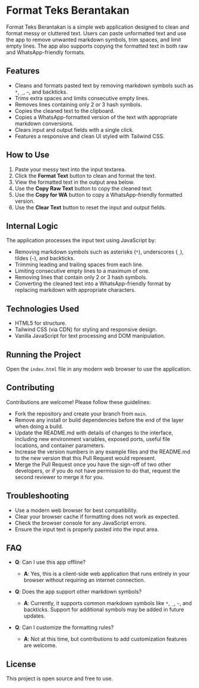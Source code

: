 # Format Teks Berantakan

Format Teks Berantakan is a simple web application designed to clean and format messy or cluttered text. Users can paste unformatted text and use the app to remove unwanted markdown symbols, trim spaces, and limit empty lines. The app also supports copying the formatted text in both raw and WhatsApp-friendly formats.

## Features

- Cleans and formats pasted text by removing markdown symbols such as `*`, `_`, `~`, and backticks.
- Trims extra spaces and limits consecutive empty lines.
- Removes lines containing only 2 or 3 hash symbols.
- Copies the cleaned text to the clipboard.
- Copies a WhatsApp-formatted version of the text with appropriate markdown conversions.
- Clears input and output fields with a single click.
- Features a responsive and clean UI styled with Tailwind CSS.

## How to Use

1. Paste your messy text into the input textarea.
2. Click the **Format Text** button to clean and format the text.
3. View the formatted text in the output area below.
4. Use the **Copy Raw Text** button to copy the cleaned text.
5. Use the **Copy for WA** button to copy a WhatsApp-friendly formatted version.
6. Use the **Clear Text** button to reset the input and output fields.

## Internal Logic

The application processes the input text using JavaScript by:

- Removing markdown symbols such as asterisks (`*`), underscores (`_`), tildes (`~`), and backticks.
- Trimming leading and trailing spaces from each line.
- Limiting consecutive empty lines to a maximum of one.
- Removing lines that contain only 2 or 3 hash symbols.
- Converting the cleaned text into a WhatsApp-friendly format by replacing markdown with appropriate characters.

## Technologies Used

- HTML5 for structure.
- Tailwind CSS (via CDN) for styling and responsive design.
- Vanilla JavaScript for text processing and DOM manipulation.

## Running the Project

Open the `index.html` file in any modern web browser to use the application.

## Contributing

Contributions are welcome! Please follow these guidelines:

- Fork the repository and create your branch from `main`.
- Remove any install or build dependencies before the end of the layer when doing a build.
- Update the README.md with details of changes to the interface, including new environment variables, exposed ports, useful file locations, and container parameters.
- Increase the version numbers in any example files and the README.md to the new version that this Pull Request would represent.
- Merge the Pull Request once you have the sign-off of two other developers, or if you do not have permission to do that, request the second reviewer to merge it for you.

## Troubleshooting

- Use a modern web browser for best compatibility.
- Clear your browser cache if formatting does not work as expected.
- Check the browser console for any JavaScript errors.
- Ensure the input text is properly pasted into the input area.

## FAQ

- **Q**: Can I use this app offline?  
  - **A**: Yes, this is a client-side web application that runs entirely in your browser without requiring an internet connection.

- **Q**: Does the app support other markdown symbols?  
  - **A**: Currently, it supports common markdown symbols like `*`, `_`, `~`, and backticks. Support for additional symbols may be added in future updates.

- **Q**: Can I customize the formatting rules?  
  - **A**: Not at this time, but contributions to add customization features are welcome.

## License

This project is open source and free to use.
